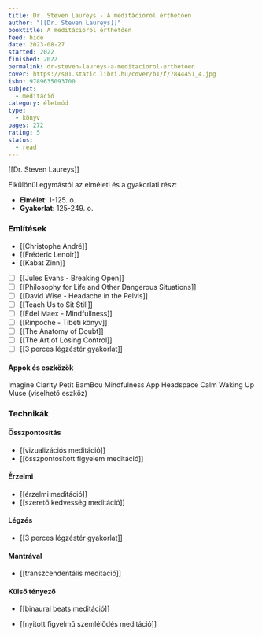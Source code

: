 ```yaml
---
title: Dr. Steven Laureys - A meditációról érthetően
author: "[[Dr. Steven Laureys]]"
booktitle: A meditációról érthetően
feed: hide
date: 2023-08-27
started: 2022
finished: 2022
permalink: dr-steven-laureys-a-meditaciorol-erthetoen
cover: https://s01.static.libri.hu/cover/b1/f/7844451_4.jpg
isbn: 9789635093700
subject:
  - meditáció
category: életmód
type:
  - könyv
pages: 272
rating: 5
status:
  - read
---
```


[[Dr. Steven Laureys]]

Elkülönül egymástól az elméleti és a gyakorlati rész:
- **Elmélet**: 1-125. o.
- **Gyakorlat**: 125-249. o.

### Említések

- [[Christophe André]]
- [[Fréderic Lenoir]]
- [[Kabat Zinn]]
- [ ] [[Jules Evans - Breaking Open]]
- [ ] [[Philosophy for Life and Other Dangerous Situations]]
- [ ] [[David Wise - Headache in the Pelvis]]
- [ ] [[Teach Us to Sit Still]]
- [ ] [[Edel Maex - Mindfullness]]
- [ ] [[Rinpoche - Tibeti könyv]]
- [ ] [[The Anatomy of Doubt]]
- [ ] [[The Art of Losing Control]]
- [ ] [[3 perces légzéstér gyakorlat]]

#### Appok és eszközök

Imagine Clarity
Petit BamBou
Mindfulness App
Headspace
Calm
Waking Up
Muse (viselhető eszköz)

### Technikák

#### Összpontosítás
* [[vizualizációs meditáció]]
* [[összpontosított figyelem meditáció]]

#### Érzelmi
* [[érzelmi meditáció]]
* [[szerető kedvesség meditáció]]

#### Légzés
- [[3 perces légzéstér gyakorlat]]

#### Mantrával
* [[transzcendentális meditáció]]

#### Külső tényező
- [[binaural beats meditáció]]
* [[nyitott figyelmű szemlélődés meditáció]]
